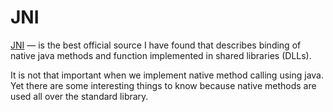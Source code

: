 # JNI

[JNI](https://docs.oracle.com/javase/1.5.0/docs/guide/jni/spec/design.html) — is the best official source I have found that describes binding of native java methods and function implemented in shared libraries (DLLs).

It is not that important when we implement native method calling using java. Yet there are some interesting things to know because native methods are used all over the standard library.